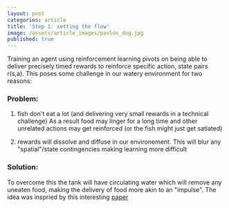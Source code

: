 ```yaml
---
layout: post
categories: article
title: 'Step 1: setting the flow'
image: /assets/article_images/pavlov_dog.jpg
published: true
---
```


Training an agent using reinforcement learning pivots on being able to deliver precisely timed rewards to reinforce specific action, state pairs r(s,a). This poses some challenge in our watery environment for two reasons:

### Problem:
1. fish don't eat a lot (and delivering very small rewards in a technical challenge)
	As a result food may linger for a long time and other unrelated actions may get reinforced (or the fish might just get satiated)
	
2. rewards will dissolve and diffuse in our environement.
	This will blur any "spatial"/state contingencies making learning more difficult

### Solution:
To overcome this the tank will have circulating water which will remove any uneaten food, making the delivery of food more akin to an "impulse". The idea was inspried by this interesting [paper](https://www.sciencedirect.com/science/article/pii/S016643281730801X)






